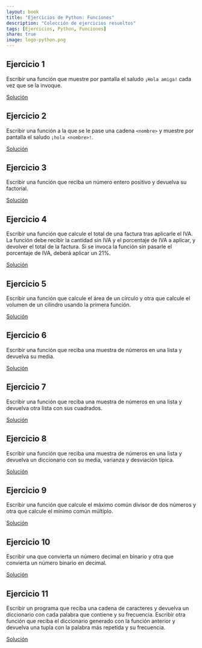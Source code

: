 ```yaml
---
layout: book
title: "Ejercicios de Python: Funciones"
description: "Colección de ejercicios resueltos"
tags: [Ejercicios, Python, Funciones]
share: true
image: logo-python.png
---
```


## Ejercicio 1

Escribir una función que muestre por pantalla el saludo `¡Hola amiga!` cada vez que se la invoque.

<a href="https://nbviewer.jupyter.org/github/asalber/asalber.github.io/blob/master/python/ejercicios/soluciones/funciones/ejercicio1.ipynb" class="btn btn-info">Solución</a>

## Ejercicio 2

Escribir una función a la que se le pase una cadena `<nombre>` y muestre por pantalla el saludo `¡hola <nombre>!`.

<a href="https://nbviewer.jupyter.org/github/asalber/asalber.github.io/blob/master/python/ejercicios/soluciones/funciones/ejercicio2.ipynb" class="btn btn-info">Solución</a>

## Ejercicio 3

Escribir una función que reciba un número entero positivo y devuelva su factorial.

<a href="https://nbviewer.jupyter.org/github/asalber/asalber.github.io/blob/master/python/ejercicios/soluciones/funciones/ejercicio3.ipynb" class="btn btn-info">Solución</a>

## Ejercicio 4

Escribir una función que calcule el total de una factura tras aplicarle el IVA. La función debe recibir la cantidad sin IVA y el porcentaje de IVA a aplicar, y devolver el total de la factura. Si se invoca la función sin pasarle el porcentaje de IVA, deberá aplicar un 21%.

<a href="https://nbviewer.jupyter.org/github/asalber/asalber.github.io/blob/master/python/ejercicios/soluciones/funciones/ejercicio4.ipynb" class="btn btn-info">Solución</a>

## Ejercicio 5

Escribir una función que calcule el área de un círculo y otra que calcule el volumen de un cilindro usando la primera función.

<a href="https://nbviewer.jupyter.org/github/asalber/asalber.github.io/blob/master/python/ejercicios/soluciones/funciones/ejercicio5.ipynb" class="btn btn-info">Solución</a>

## Ejercicio 6

Escribir una función que reciba una muestra de números en una lista y devuelva su media.

<a href="https://nbviewer.jupyter.org/github/asalber/asalber.github.io/blob/master/python/ejercicios/soluciones/funciones/ejercicio6.ipynb" class="btn btn-info">Solución</a>

## Ejercicio 7

Escribir una función que reciba una muestra de números en una lista y devuelva otra lista con sus cuadrados.

<a href="https://nbviewer.jupyter.org/github/asalber/asalber.github.io/blob/master/python/ejercicios/soluciones/funciones/ejercicio7.ipynb" class="btn btn-info">Solución</a>

## Ejercicio 8

Escribir una función que reciba una muestra de números en una lista y devuelva un diccionario con su media, varianza y desviación típica.

<a href="https://nbviewer.jupyter.org/github/asalber/asalber.github.io/blob/master/python/ejercicios/soluciones/funciones/ejercicio8.ipynb" class="btn btn-info">Solución</a>

## Ejercicio 9

Escribir una función que calcule el máximo común divisor de dos números y otra que calcule el mínimo común múltiplo.

<a href="https://nbviewer.jupyter.org/github/asalber/asalber.github.io/blob/master/python/ejercicios/soluciones/funciones/ejercicio9.ipynb" class="btn btn-info">Solución</a>

## Ejercicio 10

Escribir una que convierta un número decimal en binario y otra que convierta un número binario en decimal.

<a href="https://nbviewer.jupyter.org/github/asalber/asalber.github.io/blob/master/python/ejercicios/soluciones/funciones/ejercicio10.ipynb" class="btn btn-info">Solución</a>

## Ejercicio 11

Escribir un programa que reciba una cadena de caracteres y devuelva un diccionario con cada palabra que contiene y su frecuencia.
Escribir otra función que reciba el diccionario generado con la función anterior y devuelva una tupla con la palabra más repetida y su frecuencia.

<a href="https://nbviewer.jupyter.org/github/asalber/asalber.github.io/blob/master/python/ejercicios/soluciones/funciones/ejercicio11.ipynb" class="btn btn-info">Solución</a>

